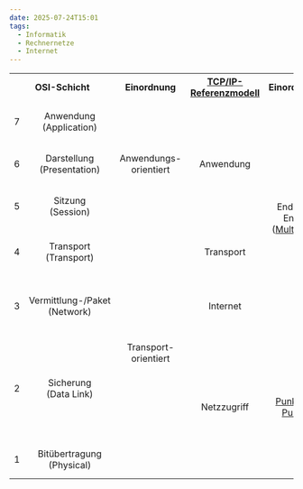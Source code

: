 ```yaml
---
date: 2025-07-24T15:01
tags:
  - Informatik
  - Rechnernetze
  - Internet
---
```

<table class="wikitable" style="text-align:center">
	<tbody>
		<tr>
			<th colspan="2">OSI-Schicht</th>
			<th>Einordnung</th>
			<th><a href="/wiki/Internetprotokollfamilie#TCP/IP-Referenzmodell" title="Internetprotokollfamilie">TCP/IP-Referenzmodell</a></th>
			<th>Einordnung
			</th>
			<th>Protokollbeispiele
			</th>
			<th>Einheiten
			</th>
			<th>Kopplungselemente
			</th>
		</tr>
	<tr>
	<td class="hintergrundfarbe3">7
	</td>
	<td class="hintergrundfarbe3">Anwendung<br>(Application)
	</td>
	<td rowspan="3" class="hintergrundfarbe3">Anwendungs-<br>orientiert
	</td>
	<td rowspan="3" class="hintergrundfarbe8">Anwendung
	</td>
	<td rowspan="5" class="notheme hintergrundfarbe8">Ende zu<br>Ende<br>(<a href="/wiki/Direktverbindung" title="Direktverbindung">Multihop</a>)
	</td>
	<td rowspan="3"><a href="/wiki/Dynamic_Host_Configuration_Protocol" title="Dynamic Host Configuration Protocol">DHCP</a><br><a href="/wiki/Domain_Name_System" title="Domain Name System">DNS</a><br><a href="/wiki/File_Transfer_Protocol" title="File Transfer Protocol">FTP</a><br><a href="/wiki/Hypertext_Transfer_Protocol" title="Hypertext Transfer Protocol">HTTP</a><br><a href="/wiki/Hypertext_Transfer_Protocol_Secure" title="Hypertext Transfer Protocol Secure">HTTPS</a><br><a href="/wiki/Lightweight_Directory_Access_Protocol" title="Lightweight Directory Access Protocol">LDAP</a><br><a href="/wiki/MQTT" title="MQTT">MQTT</a><br><a href="/wiki/NetWare_Core_Protocol" title="NetWare Core Protocol">NCP</a><br><a href="/wiki/Real-Time_Transport_Protocol" title="Real-Time Transport Protocol">RTP</a><br><a href="/wiki/Simple_Mail_Transfer_Protocol" title="Simple Mail Transfer Protocol">SMTP</a><br><a href="/wiki/Extensible_Messaging_and_Presence_Protocol" title="Extensible Messaging and Presence Protocol">XMPP</a>
	</td>
	<td rowspan="3">Daten
	</td>
	<td rowspan="4" class="notheme hintergrundfarbe9"><a href="/wiki/Gateway_(Informatik)" title="Gateway (Informatik)">Gateway</a>, <a href="/wiki/Lastverteilung_(Informatik)" title="Lastverteilung (Informatik)">Content-Switch</a>, <a href="/wiki/Proxy_(Rechnernetz)" title="Proxy (Rechnernetz)">Proxy</a>, Layer-4-7-Switch
	</td></tr>
	<tr>
	<td class="hintergrundfarbe3">6
	</td>
	<td class="hintergrundfarbe3">Darstellung<br>(Presentation)
	</td></tr>
	<tr>
	<td class="hintergrundfarbe3">5
	</td>
	<td class="hintergrundfarbe3">Sitzung<br>(Session)
	</td></tr>
	<tr>
	<td class="hintergrundfarbe3">4
	</td>
	<td class="hintergrundfarbe3">Transport<br>(Transport)
	</td>
	<td rowspan="4" class="hintergrundfarbe3">Transport-<br>orientiert
	</td>
	<td class="hintergrundfarbe8">Transport
	</td>
	<td><a href="/wiki/Transmission_Control_Protocol" title="Transmission Control Protocol">TCP</a><br><a href="/wiki/User_Datagram_Protocol" title="User Datagram Protocol">UDP</a><br><a href="/wiki/Stream_Control_Transmission_Protocol" title="Stream Control Transmission Protocol">SCTP</a><br><a href="/wiki/Sequenced_Packet_Exchange" title="Sequenced Packet Exchange">SPX</a>
	</td>
	<td><a class="mw-selflink-fragment" href="#Schicht_4_–_Transportschicht">TCP = Segmente</a><br><a href="/wiki/Datagramm" title="Datagramm">UDP = Datagramme</a>
	</td></tr>
	<tr>
	<td class="hintergrundfarbe3">3
	</td>
	<td class="hintergrundfarbe3">Vermittlung-/Paket<br>(Network)
	</td>
	<td class="hintergrundfarbe8">Internet
	</td>
	<td><a href="/wiki/Internet_Control_Message_Protocol" title="Internet Control Message Protocol">ICMP</a><br><a href="/wiki/Internet_Group_Management_Protocol" title="Internet Group Management Protocol">IGMP</a><br><a href="/wiki/Internet_Protocol" title="Internet Protocol">IP</a><br><a href="/wiki/IPsec" title="IPsec">IPsec</a><br><a href="/wiki/Internetwork_Packet_Exchange" title="Internetwork Packet Exchange">IPX</a>
	</td>
	<td><a href="/wiki/Datenpaket" title="Datenpaket">Pakete</a>
	</td>
	<td class="notheme hintergrundfarbe9"><a href="/wiki/Router" title="Router">Router</a>, <a href="/wiki/Layer-3-Switch" title="Layer-3-Switch">Layer-3-Switch</a>
	</td></tr>
	<tr>
	<td class="hintergrundfarbe3">2
	</td>
	<td class="hintergrundfarbe3">Sicherung<br>(Data Link)
	</td>
	<td rowspan="2" class="hintergrundfarbe8">Netzzugriff
	</td>
	<td rowspan="2" class="notheme hintergrundfarbe8"><a href="/wiki/Direktverbindung" title="Direktverbindung">Punkt zu<br>Punkt</a>
	</td>
	<td>IEEE 802.3 <a href="/wiki/Ethernet" title="Ethernet">Ethernet</a><br><a href="/wiki/IEEE_802.11" title="IEEE 802.11">IEEE 802.11</a> WLAN<br><a href="/wiki/TokenTalk_Link_Access_Protocol" title="TokenTalk Link Access Protocol">TLAP</a><br><a href="/wiki/Fiber_Distributed_Data_Interface" title="Fiber Distributed Data Interface">FDDI</a><br><a href="/wiki/Media_Access_Control" title="Media Access Control">MAC</a><br><a href="/wiki/Token_Ring" title="Token Ring">Token Ring</a><br><a href="/wiki/ARCNET" title="ARCNET">ARCNET</a>
	</td>
	<td>Rahmen (<a href="/wiki/Datenframe" title="Datenframe">Frames</a>)
	</td>
	<td class="notheme hintergrundfarbe9"><a href="/wiki/Bridge_(Netzwerk)" title="Bridge (Netzwerk)">Bridge</a>, <a href="/wiki/Switch_(Netzwerktechnik)" title="Switch (Netzwerktechnik)">Layer-2-Switch</a>, <a href="/wiki/Wireless_Access_Point" title="Wireless Access Point">Wireless Access Point</a>
	</td></tr>
	<tr>
	<td class="hintergrundfarbe3">1
	</td>
	<td class="hintergrundfarbe3">Bitübertragung<br>(Physical)
	</td>
	<td><a href="/wiki/Ethernet#Gigabit-Ethernet" title="Ethernet">1000BASE-T</a><br><a href="/wiki/Token_Ring" title="Token Ring">Token Ring</a><br><a href="/wiki/ARCNET" title="ARCNET">ARCNET</a>
	</td>
	<td><a href="/wiki/Bit" title="Bit">Bits</a>, <a href="/wiki/Symbol_(Nachrichtentechnik)" title="Symbol (Nachrichtentechnik)">Symbole</a>
	</td>
	<td class="notheme hintergrundfarbe9"><a href="/wiki/Patchkabel" title="Patchkabel">Netzwerkkabel</a>, <a href="/wiki/Repeater" title="Repeater">Repeater</a>, <a href="/wiki/Hub_(Netzwerktechnik)" title="Hub (Netzwerktechnik)">Hub</a>, <a href="/wiki/Antenne" title="Antenne">Antenne</a>, <a href="/wiki/Wireless_Local_Area_Network" title="Wireless Local Area Network">Äther</a>
</td></tr></tbody></table>
